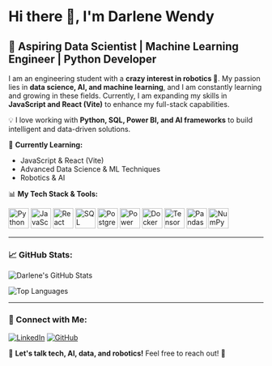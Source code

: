 # Hi there 👋, I'm Darlene Wendy

## 🚀 Aspiring Data Scientist | Machine Learning Engineer | Python Developer

I am an engineering student with a **crazy interest in robotics 🤖**. My passion lies in **data science, AI, and machine learning**, and I am constantly learning and growing in these fields. Currently, I am expanding my skills in **JavaScript and React (Vite)** to enhance my full-stack capabilities. 

💡 I love working with **Python, SQL, Power BI, and AI frameworks** to build intelligent and data-driven solutions. 

🌱 **Currently Learning:**
- JavaScript & React (Vite)
- Advanced Data Science & ML Techniques
- Robotics & AI

📊 **My Tech Stack & Tools:**

<p align="left">
  <img src="https://cdn.jsdelivr.net/npm/simple-icons@v3/icons/python.svg" alt="Python" width="40" height="40"/>
  <img src="https://cdn.jsdelivr.net/npm/simple-icons@v3/icons/javascript.svg" alt="JavaScript" width="40" height="40"/>
  <img src="https://cdn.jsdelivr.net/npm/simple-icons@v3/icons/react.svg" alt="React" width="40" height="40"/>
  <img src="https://cdn.jsdelivr.net/npm/simple-icons@v3/icons/sqlite.svg" alt="SQL" width="40" height="40"/>
  <img src="https://cdn.jsdelivr.net/npm/simple-icons@v3/icons/postgresql.svg" alt="PostgreSQL" width="40" height="40"/>
  <img src="https://cdn.jsdelivr.net/npm/simple-icons@v3/icons/microsoftpowerbi.svg" alt="Power BI" width="40" height="40"/>
  <img src="https://cdn.jsdelivr.net/npm/simple-icons@v3/icons/docker.svg" alt="Docker" width="40" height="40"/>
  <img src="https://cdn.jsdelivr.net/npm/simple-icons@v3/icons/tensorflow.svg" alt="TensorFlow" width="40" height="40"/>
  <img src="https://cdn.jsdelivr.net/npm/simple-icons@v3/icons/pandas.svg" alt="Pandas" width="40" height="40"/>
  <img src="https://cdn.jsdelivr.net/npm/simple-icons@v3/icons/numpy.svg" alt="NumPy" width="40" height="40"/>
</p>

---

### 📈 GitHub Stats:
![Darlene's GitHub Stats](https://github-readme-stats.vercel.app/api?username=Darlene-12&show_icons=true&theme=dark)

![Top Languages](https://github-readme-stats.vercel.app/api/top-langs/?username=Darlene-12&layout=compact&theme=dark)

---

### 🔗 Connect with Me:
[![LinkedIn](https://img.shields.io/badge/-LinkedIn-blue?style=for-the-badge&logo=LinkedIn&logoColor=white)](https://www.linkedin.com/in/darlene-wendy-638065254/)
[![GitHub](https://img.shields.io/badge/-GitHub-black?style=for-the-badge&logo=GitHub&logoColor=white)](https://github.com/Darlene-12)

💌 **Let's talk tech, AI, data, and robotics!** Feel free to reach out! 🚀

